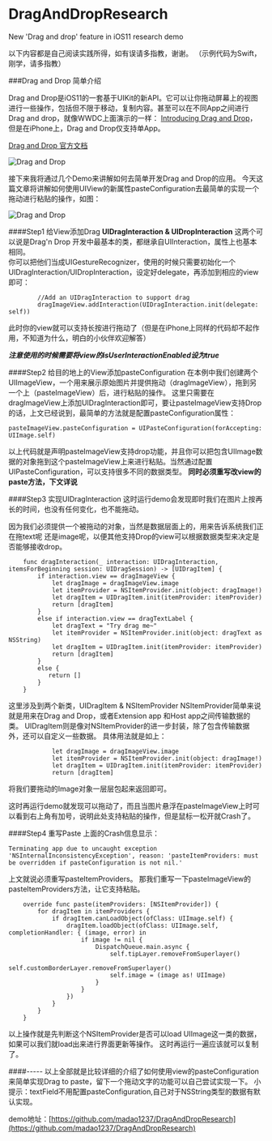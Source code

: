 # DragAndDropResearch
New 'Drag and drop' feature in iOS11 research demo


以下内容都是自己阅读实践所得，如有误请多指教，谢谢。
（示例代码为Swift，刚学，请多指教）

###Drag and Drop 简单介绍

Drag and Drop是iOS11的一套基于UIKit的新API。它可以让你拖动屏幕上的视图进行一些操作，包括但不限于移动，复制内容。甚至可以在不同App之间进行Drag and drop，就像WWDC上面演示的一样： [Introducing Drag and Drop](https://developer.apple.com/videos/play/wwdc2017/203/)，但是在iPhone上，Drag and Drop仅支持单App。

[Drag and Drop 官方文档](https://developer.apple.com/documentation/uikit/drag_and_drop)

![Drag and Drop](http://upload-images.jianshu.io/upload_images/1683504-805707e7403ea458.png?imageMogr2/auto-orient/strip%7CimageView2/2/w/1240)

接下来我将通过几个Demo来讲解如何去简单开发Drag and Drop的应用。
今天这篇文章将讲解如何使用UIView的新属性pasteConfiguration去最简单的实现一个拖动进行粘贴的操作，如图：

![Drag and Drop](http://upload-images.jianshu.io/upload_images/1683504-8733533c7c9f6b7f.gif?imageMogr2/auto-orient/strip)


####Step1 给View添加Drag
**UIDragInteraction & UIDropInteraction**
这两个可以说是Drag'n Drop 开发中最基本的类，都继承自UIInteraction，属性上也基本相同。  
你可以把他们当成UIGestureRecognizer，使用的时候只需要初始化一个UIDragInteraction/UIDropInteraction，设定好delegate，再添加到相应的view即可：
```
        //Add an UIDragInteraction to support drag
        dragImageView.addInteraction(UIDragInteraction.init(delegate: self))
```
此时你的view就可以支持长按进行拖动了（但是在iPhone上同样的代码却不起作用，不知道为什么，明白的小伙伴欢迎解答）

***注意使用的时候需要将view的isUserInteractionEnabled设为true***

####Step2 给目的地上的View添加pasteConfiguration
在本例中我们创建两个UIImageView，一个用来展示原始图片并提供拖动（dragImageView），拖到另一个上（pasteImageView）后，进行粘贴的操作。
这里只需要在dragImageView上添加UIDragInteraction即可，要让pasteImageView支持Drop的话，上文已经说到，最简单的方法就是配置pasteConfiguration属性：
```
pasteImageView.pasteConfiguration = UIPasteConfiguration(forAccepting: UIImage.self)
```
以上代码就是声明pasteImageView支持drop功能，并且你可以把包含UIImage数据的对象拖到这个pasteImageView上来进行粘贴。当然通过配置UIPasteConfiguration，可以支持很多不同的数据类型。
**同时必须重写改view的paste方法，下文详说**

####Step3 实现UIDragInteraction
这时运行demo会发现即时我们在图片上按再长的时间，也没有任何变化，也不能拖动。

因为我们必须提供一个被拖动的对象，当然是数据层面上的，用来告诉系统我们正在拖text呢 还是image呢，以便其他支持Drop的view可以根据数据类型来决定是否能够接收drop。
```
    func dragInteraction(_ interaction: UIDragInteraction, itemsForBeginning session: UIDragSession) -> [UIDragItem] {
        if interaction.view == dragImageView {
            let dragImage = dragImageView.image
            let itemProvider = NSItemProvider.init(object: dragImage!)
            let dragItem = UIDragItem.init(itemProvider: itemProvider)
            return [dragItem]
        }
        else if interaction.view == dragTextLabel {
            let dragText = "Try drag me~"
            let itemProvider = NSItemProvider.init(object: dragText as NSString)
            let dragItem = UIDragItem.init(itemProvider: itemProvider)
            return [dragItem]
        }
        else {
           return []
        }
    }
```
这里涉及到两个新类，UIDragItem & NSItemProvider
NSItemProvider简单来说就是用来在Drag and Drop，或者Extension app 和Host app之间传输数据的类。
UIDragItem则是像对NSItemProvider的进一步封装，除了包含传输数据外，还可以自定义一些数据。
具体用法就是如上：
```
            let dragImage = dragImageView.image
            let itemProvider = NSItemProvider.init(object: dragImage!)
            let dragItem = UIDragItem.init(itemProvider: itemProvider)
            return [dragItem]
```
将我们要拖动的Image对象一层层包起来返回即可。

这时再运行demo就发现可以拖动了，而且当图片悬浮在pasteImageView上时可以看到右上角有加号，说明此处支持粘贴的操作，但是鼠标一松开就Crash了。

####Step4 重写Paste
上面的Crash信息显示：
```
Terminating app due to uncaught exception 'NSInternalInconsistencyException', reason: 'pasteItemProviders: must be overridden if pasteConfiguration is not nil.'
```
上文就说必须重写pasteItemProviders。
那我们重写一下pasteImageView的pasteItemProviders方法，让它支持粘贴。
```
    override func paste(itemProviders: [NSItemProvider]) {
        for dragItem in itemProviders {
            if dragItem.canLoadObject(ofClass: UIImage.self) {
                dragItem.loadObject(ofClass: UIImage.self, completionHandler: { (image, error) in
                    if image != nil {
                        DispatchQueue.main.async {
                            self.tipLayer.removeFromSuperlayer()
                            self.customBorderLayer.removeFromSuperlayer()
                            self.image = (image as! UIImage)
                        }
                    }
                })
            }
        }
    }
```
以上操作就是先判断这个NSItemProvider是否可以load UIImage这一类的数据，如果可以我们就load出来进行界面更新等操作。
这时再运行一遍应该就可以复制了。

####-----
以上全部就是比较详细的介绍了如何使用view的pasteConfiguration来简单实现Drag to paste，留下一个拖动文字的功能可以自己尝试实现一下。
小提示：textField不用配置pasteConfiguration,自己对于NSString类型的数据有默认实现。

demo地址：[https://github.com/madao1237/DragAndDropResearch](https://github.com/madao1237/DragAndDropResearch)